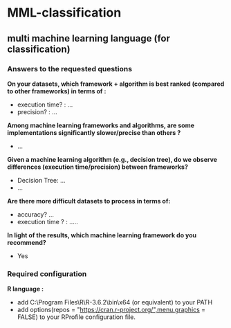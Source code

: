 # MML-classification
## multi machine learning language (for classification) 

### Answers to the requested questions

**On your datasets, which framework + algorithm is best ranked (compared to other frameworks) in terms of :**
+ execution time? : ...
+ precision? : ...


**Among machine learning frameworks and algorithms, are some implementations significantly slower/precise than others ?**
+ ...

**Given a machine learning algorithm (e.g., decision tree), do we observe differences (execution time/precision) between frameworks?**
+ Decision Tree: ...
+ ...

**Are there more difficult datasets to process in terms of:**
+ accuracy? ...
+ execution time ? : .....

**In light of the results, which machine learning framework do you recommend?**
+ Yes

### Required configuration

**R language :**
+ add C:\Program Files\R\R-3.6.2\bin\x64 (or equivalent) to your PATH
+ add options(repos = "https://cran.r-project.org/",menu.graphics = FALSE) to your RProfile configuration file.